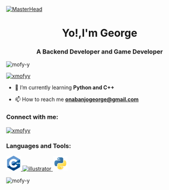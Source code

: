 [![MasterHead](https://th.bing.com/th/id/R.837f3ecf23758d2b4b31032dcbcd34bf?rik=RXsUtx6Tyi%2fE1w&pid=ImgRaw&r=0)](https://github.com/Mofy-y)
<h1 align="center">Yo!,I'm George</h1>
<h3 align="center">A Backend Developer and Game Developer</h3>

<p align="left"> <img src="https://komarev.com/ghpvc/?username=mofy-y&label=Profile%20views&color=0e75b6&style=flat" alt="mofy-y" /> </p>

<p align="left"> <a href="https://twitter.com/xmofyy" target="blank"><img src="https://img.shields.io/twitter/follow/xmofyy?logo=twitter&style=for-the-badge" alt="xmofyy" /></a> </p>

- 🌱 I’m currently learning **Python and C++**
  
- 📫 How to reach me **onabanjogeorge@gmail.com**


<h3 align="left">Connect with me:</h3>
<p align="left">
<a href="https://twitter.com/xmofyy" target="blank"><img align="center" src="https://raw.githubusercontent.com/rahuldkjain/github-profile-readme-generator/master/src/images/icons/Social/twitter.svg" alt="xmofyy" height="30" width="40" /></a>
</p>

<h3 align="left">Languages and Tools:</h3>
<p align="left"> <a href="https://www.w3schools.com/cpp/" target="_blank" rel="noreferrer"> <img src="https://raw.githubusercontent.com/devicons/devicon/master/icons/cplusplus/cplusplus-original.svg" alt="cplusplus" width="40" height="40"/> </a> <a href="https://www.adobe.com/in/products/illustrator.html" target="_blank" rel="noreferrer"> <img src="https://www.vectorlogo.zone/logos/adobe_illustrator/adobe_illustrator-icon.svg" alt="illustrator" width="40" height="40"/> </a> <a href="https://www.python.org" target="_blank" rel="noreferrer"> <img src="https://raw.githubusercontent.com/devicons/devicon/master/icons/python/python-original.svg" alt="python" width="40" height="40"/> </a> </p>

<p><img align="center" src="https://github-readme-stats.vercel.app/api/top-langs?username=mofy-y&show_icons=true&locale=en&layout=compact" alt="mofy-y" /></p>
